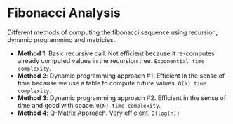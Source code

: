 # Fibonacci Analysis
Different methods of computing the fibonacci sequence using recursion, dynamic programming and matricies. 

- **Method 1**: Basic recursive call. Not efficient because it re-computes already computed values in the recursion tree. `Exponential time complexity`.
- **Method 2**: Dynamic programming approach #1. Efficient in the sense of time because we use a table to compute future values. `O(N) time complexity`.
- **Method 3**: Dynamic programming approach #2. Efficient in the sense of time and good with space. `O(N) time complexity`.
- **Method 4**: Q-Matrix Approach. Very efficient. `O(log(n))`
